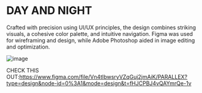 # DAY AND NIGHT
Crafted with precision using UI/UX principles, the design combines striking visuals, a cohesive color palette, and intuitive navigation. Figma was used for wireframing and design, while Adobe Photoshop aided in image editing and optimization.









![image](https://github.com/Ak3001/parallex_Scrolling/assets/149374289/69ed5c2b-9436-442f-b9a4-143191c1b56b)












CHECK THIS OUT:https://www.figma.com/file/Vn4tIbwsryVZqGuj2jmAiK/PARALLEX?type=design&node-id=0%3A1&mode=design&t=fHJCPBJ4vQAYmrQe-1v




